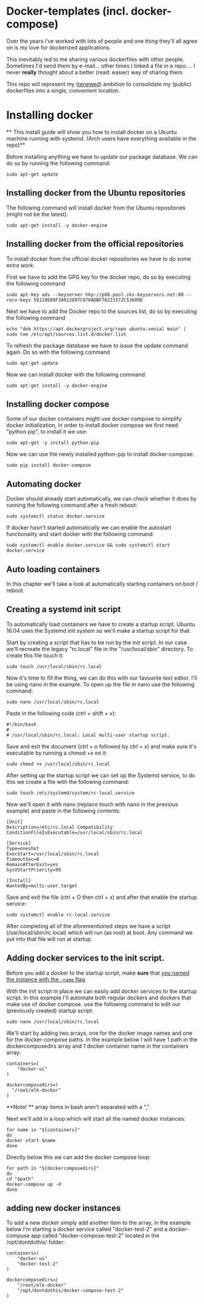# Docker-templates (incl. docker-compose)

Over the years i've worked with lots of people and one thing they'll all agree on is my love for dockerized applications.

This inevitably led to me sharing various dockerfiles with other people. Sometimes I'd send them by e-mail... other times I linked a file in a repo.... I never **really** thought about a better (read: easier) way of sharing them.

This repo will represent my ([renewed](https://github.com/Mastermindzh/Scripts/tree/master/docker)) ambition to consolidate my (public) dockerfiles into a single, convenient location.

# Installing docker

** This install guide will show you how to install docker on a Ubuntu machine running with systemd. (Arch users have everything available in the repo)**

Before installing anything we have to update our package database. We can do so by running the following command:

```
sudo apt-get update
```

## Installing docker from the Ubuntu repositories

The following command will install docker from the Ubuntu repositories (might not be the latest):

```
sudo apt-get install -y docker-engine
```

## Installing docker from the official repositories

To install docker from the official docker repositories we have to do some extra work.

First we have to add the GPG key for the docker repo, do so by executing the following command

```
sudo apt-key adv --keyserver hkp://p80.pool.sks-keyservers.net:80 --recv-keys 58118E89F3A912897C070ADBF76221572C52609D
```

Next we have to add the Docker repo to the sources list, do so by executing the following command

```
echo "deb https://apt.dockerproject.org/repo ubuntu-xenial main" | sudo tee /etc/apt/sources.list.d/docker.list
```

To refresh the package database we have to issue the update command again. Do so with the following command

```
sudo apt-get update
```

Now we can install docker with the following command:

```
sudo apt-get install -y docker-engine
```

## Installing docker compose

Some of our docker containers might use docker compose to simplify docker initialization, in order to install docker compose we first need "python pip", to install it we use:

```
sudo apt-get -y install python-pip
```

Now we can use the newly installed python-pip to install docker-compose:

```
sudo pip install docker-compose
```

## Automating docker

Docker should already start automatically, we can check whether it does by running the following command after a fresh reboot:

```
sudo systemctl status docker.service
```

If docker hasn't started automatically we can enable the autostart functionality and start docker with the following command:

```
sudo systemctl enable docker.service && sudo systemctl start docker.service
```

## Auto loading containers

In this chapter we'll take a look at automatically starting containers on boot / reboot.

## Creating a systemd init script

To automatically load containers we have to create a startup script. Ubuntu 16.04 uses the Systemd init system so we'll make a startup script for that.

Start by creating a script that has to be run by the init script. In our case we'll recreate the legacy "rc.local" file in the "/usr/local/sbin" directory. To create this file touch it:

```
sudo touch /usr/local/sbin/rc.local
```

Now it's time to fill the thing, we can do this with our favourite text editor. I'll be using nano in the example.
To open up the file in nano use the following command:

```
sudo nano /usr/local/sbin/rc.local
```

Paste in the following code (ctrl + shift + v):

```
#!/bin/bash
#
# /usr/local/sbin/rc.local: Local multi-user startup script.
```

Save and exit the document (ctrl + o followed by ctrl + x) and make sure it's executable by running a chmod +x on it:

```
sudo chmod +x /usr/local/sbin/rc.local
```

After setting up the startup script we can set up the Systemd service, to do this we create a file with the following command:

```
sudo touch /etc/systemd/system/rc-local.service
```

Now we'll open it with nano (replace touch with nano in the previous example) and paste in the following contents:

```
[Unit]
Description=/etc/rc.local Compatibility
ConditionFileIsExecutable=/usr/local/sbin/rc.local

[Service]
Type=oneshot
ExecStart=/usr/local/sbin/rc.local
TimeoutSec=0
RemainAfterExit=yes
SysVStartPriority=99

[Install]
WantedBy=multi-user.target
```

Save and exit the file (ctrl + O then ctrl + x) and after that enable the startup service:

```
sudo systemctl enable rc-local.service
```

After completing all of the aforementioned steps we have a script (/usr/local/sbin/rc.local) which will run (as root) at boot. Any command we put into that file will run at startup.

## Adding docker services to the init script.

Before you add a docker to the startup script, make **sure** that [you named the instance with the `-name` flag](https://blog.docker.com/2013/10/docker-0-6-5-links-container-naming-advanced-port-redirects-host-integration/).

With the init script in place we can easily add docker services to the startup script. In this example I'll automate both regular dockers and dockers that make use of docker compose.
use the following command to edit our (previously created) startup script:

```
sudo nano /usr/local/sbin/rc.local
```

We'll start by adding two arrays, one for the docker image names and one for the docker-compose paths. In the example below I will have 1 path in the dockercomposedirs array and 1 docker container name in the containers array:

```
containers=(
    "docker-ui"
)

dockercomposedirs=(
  "/root/elk-docker"
)
```

**Note! ** array items in bash aren't separated with a ","

Next we'll add in a loop which will start all the named docker instances:

```
for name in "${containers}"
do
docker start $name
done
```

Directly below this we can add the docker compose loop:

```
for path in "${dockercomposedirs}"
do
cd "$path"
docker-compose up -d
done
```

## adding new docker instances

To add a new docker simply add another item to the array, in the example below I'm starting a docker service called "docker-test-2" and a docker-compuse app called "docker-compose-test-2" located in the /opt/dontdothis/ folder:

```
containers=(
    "docker-ui"
    "docker-test-2"
)

dockercomposedirs=(
    "/root/elk-docker"
    "/opt/dontdothis/docker-compose-test-2"
)
```
